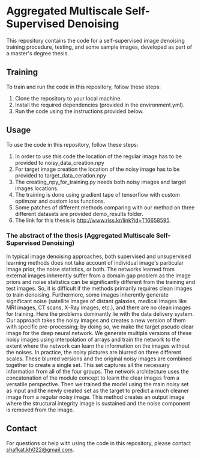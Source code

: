 # Aggregated Multiscale Self-Supervised Denoising

This repository contains the code for a self-supervised image denoising training procedure, testing, and some sample images, developed as part of a master's degree thesis.

## Training

To train and run the code in this repository, follow these steps:

1. Clone the repository to your local machine.
2. Install the required dependencies (provided in the environment.yml).
3. Run the code using the instructions provided below.

## Usage

To use the code in this repository, follow these steps:

1. In order to use this code the location of the regular image has to be provided to noisy_data_creation.npy
2. For target image creation the location of the noisy image has to be provided to target_data_ceration.npy
3. The creating_npy_for_training.py needs both noisy images and target images locations.
4. The training is done using gradient tape of tensorflow with custom optimzer and custom loss functions.
5. Some patches of different methods comparing with our method on three different datasets are provided demo_results folder.
6. The link for this thesis is http://www.riss.kr/link?id=T16658595.

### The abstract of the thesis (Aggregated Multiscale Self-Supervised Denoising)

In typical image denoising approaches, both supervised and unsupervised learning methods does not take account of individual image's particular image prior, the noise statistics, or both. The networks learned from external images inherently suffer from a domain gap problem as the image priors and noise statistics can be significantly different from the training and test images. So, it is difficult if the methods primarily requires clean images to train denoising. Furthermore, some images inherently generate significant noise (satellite images of distant galaxies, medical images like MRI images, CT scans, X-Ray images, etc.), and there are no clean images for training. Here the problems dominantly lie with the data delivery system. Our approach takes the noisy images and creates a new version of them with specific pre-processing; by doing so, we make the target pseudo clear image for the deep neural network. We generate multiple versions of these noisy images using interpolation of arrays and train the network to the extent where the network can learn the information on the images without the noises. In practice, the noisy pictures are blurred on three different scales. These blurred versions and the original noisy images are combined together to create a single set. This set captures all the necessary information from all of the four groups. The network architecture uses the concatenation of the module concept to learn the clear images from a versatile perspective. Then we trained the model using the main noisy set as input and the newly created set as the target to predict a much cleaner image from a regular noisy image. This method creates an output image where the structural integrity image is sustained and the noise component is removed from the image.

## Contact

For questions or help with using the code in this repository, please contact shafkat.kh022@gmail.com.
